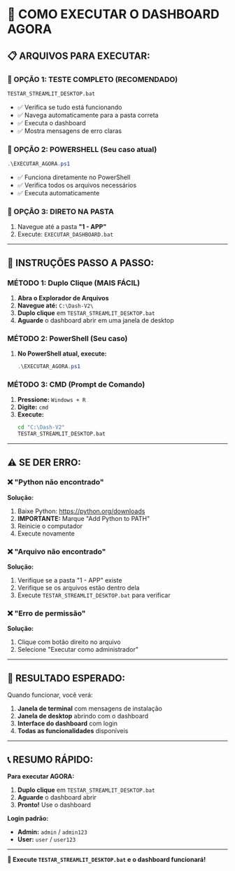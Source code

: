 # 🚀 COMO EXECUTAR O DASHBOARD AGORA

## 📋 **ARQUIVOS PARA EXECUTAR:**

### **🥇 OPÇÃO 1: TESTE COMPLETO (RECOMENDADO)**
```bash
TESTAR_STREAMLIT_DESKTOP.bat
```
- ✅ Verifica se tudo está funcionando
- ✅ Navega automaticamente para a pasta correta
- ✅ Executa o dashboard
- ✅ Mostra mensagens de erro claras

### **🥈 OPÇÃO 2: POWERSHELL (Seu caso atual)**
```powershell
.\EXECUTAR_AGORA.ps1
```
- ✅ Funciona diretamente no PowerShell
- ✅ Verifica todos os arquivos necessários
- ✅ Executa automaticamente

### **🥉 OPÇÃO 3: DIRETO NA PASTA**
1. Navegue até a pasta **"1 - APP"**
2. Execute: `EXECUTAR_DASHBOARD.bat`

---

## 🎯 **INSTRUÇÕES PASSO A PASSO:**

### **MÉTODO 1: Duplo Clique (MAIS FÁCIL)**
1. **Abra o Explorador de Arquivos**
2. **Navegue até:** `C:\Dash-V2\`
3. **Duplo clique** em `TESTAR_STREAMLIT_DESKTOP.bat`
4. **Aguarde** o dashboard abrir em uma janela de desktop

### **MÉTODO 2: PowerShell (Seu caso)**
1. **No PowerShell atual, execute:**
   ```powershell
   .\EXECUTAR_AGORA.ps1
   ```

### **MÉTODO 3: CMD (Prompt de Comando)**
1. **Pressione:** `Windows + R`
2. **Digite:** `cmd`
3. **Execute:**
   ```cmd
   cd "C:\Dash-V2"
   TESTAR_STREAMLIT_DESKTOP.bat
   ```

---

## ⚠️ **SE DER ERRO:**

### **❌ "Python não encontrado"**
**Solução:**
1. Baixe Python: https://python.org/downloads
2. **IMPORTANTE:** Marque "Add Python to PATH"
3. Reinicie o computador
4. Execute novamente

### **❌ "Arquivo não encontrado"**
**Solução:**
1. Verifique se a pasta "1 - APP" existe
2. Verifique se os arquivos estão dentro dela
3. Execute `TESTAR_STREAMLIT_DESKTOP.bat` para verificar

### **❌ "Erro de permissão"**
**Solução:**
1. Clique com botão direito no arquivo
2. Selecione "Executar como administrador"

---

## 🎉 **RESULTADO ESPERADO:**

Quando funcionar, você verá:
1. **Janela de terminal** com mensagens de instalação
2. **Janela de desktop** abrindo com o dashboard
3. **Interface do dashboard** com login
4. **Todas as funcionalidades** disponíveis

---

## 📞 **RESUMO RÁPIDO:**

**Para executar AGORA:**
1. **Duplo clique** em `TESTAR_STREAMLIT_DESKTOP.bat`
2. **Aguarde** o dashboard abrir
3. **Pronto!** Use o dashboard

**Login padrão:**
- **Admin:** `admin` / `admin123`
- **User:** `user` / `user123`

---

**🎯 Execute `TESTAR_STREAMLIT_DESKTOP.bat` e o dashboard funcionará!**





